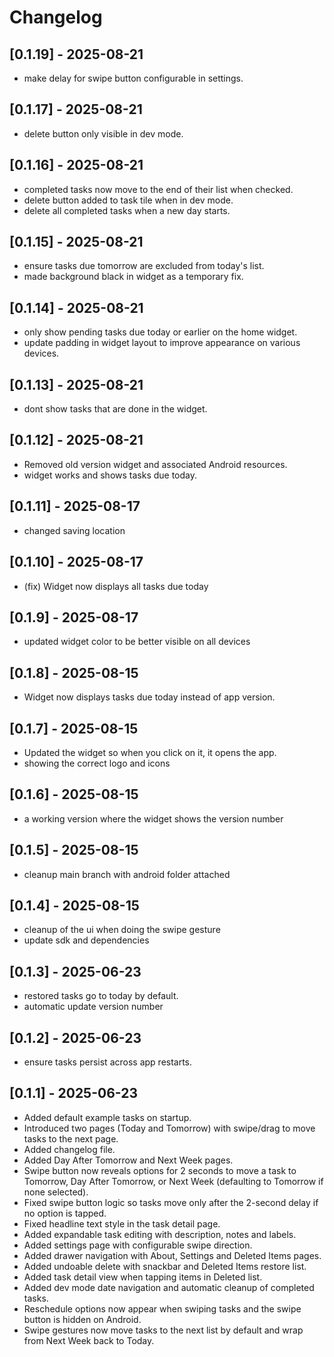# Changelog

## [0.1.19] - 2025-08-21
- make delay for swipe button configurable in settings.

## [0.1.17] - 2025-08-21
- delete button only visible in dev mode.

## [0.1.16] - 2025-08-21

- completed tasks now move to the end of their list when checked.
- delete button added to task tile when in dev mode.
- delete all completed tasks when a new day starts.

## [0.1.15] - 2025-08-21
- ensure tasks due tomorrow are excluded from today's list.
- made background black in widget as a temporary fix.

## [0.1.14] - 2025-08-21
- only show pending tasks due today or earlier on the home widget.
- update padding in widget layout to improve appearance on various devices.

## [0.1.13] - 2025-08-21
- dont show tasks that are done in the widget.

## [0.1.12] - 2025-08-21
- Removed old version widget and associated Android resources.
- widget works and shows tasks due today.

## [0.1.11] - 2025-08-17
- changed saving location

## [0.1.10] - 2025-08-17
- (fix) Widget now displays all tasks due today

## [0.1.9] - 2025-08-17
- updated widget color to be better visible on all devices

## [0.1.8] - 2025-08-15
- Widget now displays tasks due today instead of app version.

## [0.1.7] - 2025-08-15
- Updated the widget so when you click on it, it opens the app.
- showing the correct logo and icons

## [0.1.6] - 2025-08-15
- a working version where the widget shows the version number

## [0.1.5] - 2025-08-15
- cleanup main branch with android folder attached

## [0.1.4] - 2025-08-15
- cleanup of the ui when doing the swipe gesture
- update sdk and dependencies

## [0.1.3] - 2025-06-23
- restored tasks go to today by default.
- automatic update version number

## [0.1.2] - 2025-06-23
- ensure tasks persist across app restarts.

## [0.1.1] - 2025-06-23
- Added default example tasks on startup.
- Introduced two pages (Today and Tomorrow) with swipe/drag to move tasks to the next page.
- Added changelog file.
- Added Day After Tomorrow and Next Week pages.
- Swipe button now reveals options for 2 seconds to move a task to Tomorrow,
  Day After Tomorrow, or Next Week (defaulting to Tomorrow if none selected).
- Fixed swipe button logic so tasks move only after the 2-second delay if no
  option is tapped.
- Fixed headline text style in the task detail page.
- Added expandable task editing with description, notes and labels.
- Added settings page with configurable swipe direction.
- Added drawer navigation with About, Settings and Deleted Items pages.
- Added undoable delete with snackbar and Deleted Items restore list.
- Added task detail view when tapping items in Deleted list.
- Added dev mode date navigation and automatic cleanup of completed tasks.
- Reschedule options now appear when swiping tasks and the swipe button is hidden on Android.
- Swipe gestures now move tasks to the next list by default and wrap from Next Week back to Today.
